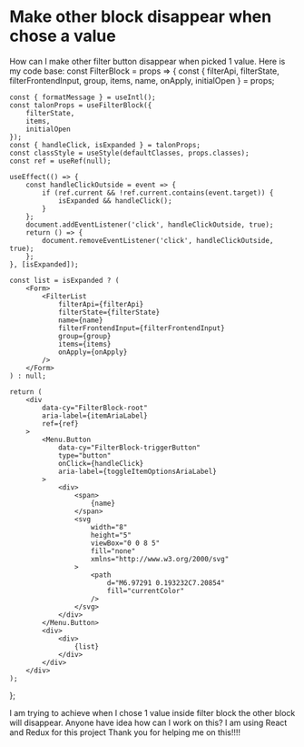 
# Make other block disappear when chose a value

How can I make other filter button disappear when picked 1 value.
Here is my code base:
const FilterBlock = props => {
    const {
        filterApi,
        filterState,
        filterFrontendInput,
        group,
        items,
        name,
        onApply,
        initialOpen
    } = props;

    const { formatMessage } = useIntl();
    const talonProps = useFilterBlock({
        filterState,
        items,
        initialOpen
    });
    const { handleClick, isExpanded } = talonProps;
    const classStyle = useStyle(defaultClasses, props.classes);
    const ref = useRef(null);

    useEffect(() => {
        const handleClickOutside = event => {
            if (ref.current && !ref.current.contains(event.target)) {
                isExpanded && handleClick();
            }
        };
        document.addEventListener('click', handleClickOutside, true);
        return () => {
            document.removeEventListener('click', handleClickOutside, true);
        };
    }, [isExpanded]);

    const list = isExpanded ? (
        <Form>
            <FilterList
                filterApi={filterApi}
                filterState={filterState}
                name={name}
                filterFrontendInput={filterFrontendInput}
                group={group}
                items={items}
                onApply={onApply}
            />
        </Form>
    ) : null;

    return (
        <div
            data-cy="FilterBlock-root"
            aria-label={itemAriaLabel}
            ref={ref}
        >
            <Menu.Button
                data-cy="FilterBlock-triggerButton"
                type="button"
                onClick={handleClick}
                aria-label={toggleItemOptionsAriaLabel}
            >
                <div>
                    <span>
                        {name}
                    </span>
                    <svg
                        width="8"
                        height="5"
                        viewBox="0 0 8 5"
                        fill="none"
                        xmlns="http://www.w3.org/2000/svg"
                    >
                        <path
                            d="M6.97291 0.193232C7.20854"
                            fill="currentColor"
                        />
                    </svg>
                </div>
            </Menu.Button>
            <div>
                <div>
                    {list}
                </div>
            </div>
        </div>
    );
};

I am trying to achieve when I chose 1 value inside filter block the other block will disappear. Anyone have idea how can I work on this?
I am using React and Redux for this project
Thank you for helping me on this!!!!


        